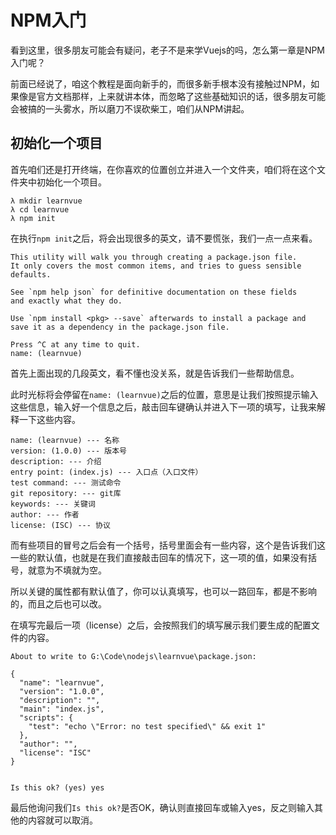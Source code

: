 # NPM入门

看到这里，很多朋友可能会有疑问，老子不是来学Vuejs的吗，怎么第一章是NPM入门呢？

前面已经说了，咱这个教程是面向新手的，而很多新手根本没有接触过NPM，如果像是官方文档那样，上来就讲本体，而忽略了这些基础知识的话，很多朋友可能会被搞的一头雾水，所以磨刀不误砍柴工，咱们从NPM讲起。

## 初始化一个项目

首先咱们还是打开终端，在你喜欢的位置创立并进入一个文件夹，咱们将在这个文件夹中初始化一个项目。

```
λ mkdir learnvue
λ cd learnvue
λ npm init
```

在执行`npm init`之后，将会出现很多的英文，请不要慌张，我们一点一点来看。

    This utility will walk you through creating a package.json file.
    It only covers the most common items, and tries to guess sensible defaults.

    See `npm help json` for definitive documentation on these fields
    and exactly what they do.

    Use `npm install <pkg> --save` afterwards to install a package and
    save it as a dependency in the package.json file.

    Press ^C at any time to quit.
    name: (learnvue)

首先上面出现的几段英文，看不懂也没关系，就是告诉我们一些帮助信息。

此时光标将会停留在`name: (learnvue)`之后的位置，意思是让我们按照提示输入这些信息，输入好一个信息之后，敲击回车键确认并进入下一项的填写，让我来解释一下这些内容。

```
name: (learnvue) --- 名称
version: (1.0.0) --- 版本号
description: --- 介绍
entry point: (index.js) --- 入口点（入口文件）
test command: --- 测试命令
git repository: --- git库
keywords: --- 关键词
author: --- 作者
license: (ISC) --- 协议
```

而有些项目的冒号之后会有一个括号，括号里面会有一些内容，这个是告诉我们这一些的默认值，也就是在我们直接敲击回车的情况下，这一项的值，如果没有括号，就意为不填就为空。

所以关键的属性都有默认值了，你可以认真填写，也可以一路回车，都是不影响的，而且之后也可以改。

在填写完最后一项（license）之后，会按照我们的填写展示我们要生成的配置文件的内容。

```
About to write to G:\Code\nodejs\learnvue\package.json:

{
  "name": "learnvue",
  "version": "1.0.0",
  "description": "",
  "main": "index.js",
  "scripts": {
    "test": "echo \"Error: no test specified\" && exit 1"
  },
  "author": "",
  "license": "ISC"
}


Is this ok? (yes) yes
```

最后他询问我们`Is this ok?`是否OK，确认则直接回车或输入yes，反之则输入其他的内容就可以取消。

